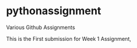 # pythonassignment

Various Github Assignments

This is the First submission for Week 1 Assignment,
